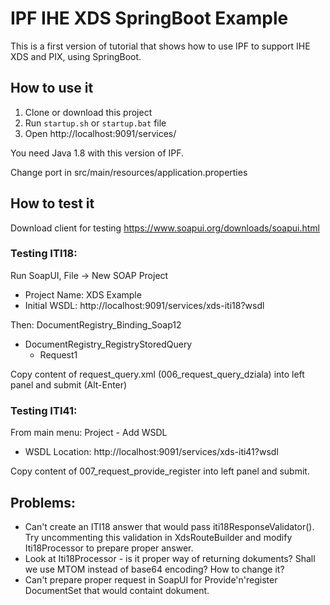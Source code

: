 # IPF IHE XDS SpringBoot Example

This is a first version of tutorial that shows how to use IPF to support IHE XDS and PIX, using SpringBoot.

## How to use it

1. Clone or download this project
2. Run ``startup.sh`` or ``startup.bat`` file
3. Open http://localhost:9091/services/ 

You need Java 1.8 with this version of IPF.

Change port in src/main/resources/application.properties 


## How to test it

Download client for testing https://www.soapui.org/downloads/soapui.html

### Testing ITI18:

Run SoapUI, File -> New SOAP Project 
- Project Name: XDS Example
- Initial WSDL: http://localhost:9091/services/xds-iti18?wsdl

Then:
DocumentRegistry_Binding_Soap12
+ DocumentRegistry_RegistryStoredQuery
  + Request1

Copy content of request_query.xml (006_request_query_dziala) into left panel and submit (Alt-Enter)

### Testing ITI41:

From main menu: Project - Add WSDL
- WSDL Location: http://localhost:9091/services/xds-iti41?wsdl

Copy content of 007_request_provide_register into left panel and submit.

## Problems:
- Can't create an ITI18 answer that would pass iti18ResponseValidator(). Try uncommenting this validation in XdsRouteBuilder and modify Iti18Processor to prepare proper answer.
- Look at Iti18Processor - is it proper way of returning dokuments? Shall we use MTOM instead of base64 encoding? How to change it?
- Can't prepare proper request in SoapUI for Provide'n'register DocumentSet that would containt dokument.  
